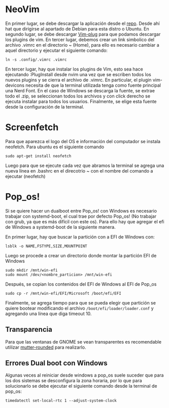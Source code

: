 # NeoVim 
En primer lugar, se debe descargar la aplicación desde el [repo](https://github.com/neovim/neovim/wiki/Installing-Neovim). Desde ahí hat que dirigirse al apartado de Debian para esta distro o Ubuntu.
En segundo lugar, se debe descargar [Vim-plug](https://github.com/junegunn/vim-plug) para que podamos descargar los plugins de vim.
En tercer lugar, debemos crear un link simbolico del archivo .vimrc en el directorio ~ (Home), para ello es necesario cambiar a aquel directorio y ejecutar el siguiente comando:
```console
ln -s .config/.vimrc .vimrc
```
En tercer lugar, hay que instalar los plugins de Vim, esto sea hace ejecutando :PlugInstall desde nvim una vez que se escriben todos los nuevos plugins y se cierra el archivo de .vimrc. En particular, el plugin vim-devicons necesita de que la terminal utilizada tenga como fuente principal una Nerd Font. En el caso de Windows se descarga la fuente, se extrae todo el .zip, se seleccionan todos los archivos y con click derecho se ejecuta instalar para todos los usuarios. Finalmente, se elige esta fuente desde la configuración de la terminal.

# Screenfetch
Para que aparezca el logo del OS e información del computador se instala neofetch. Para ubuntu es el siguiente comando
```console
sudo apt-get install neofetch
```
Luego para que se ejecute cada vez que abramos la terminal se agrega una nueva línea en .bashrc en el direcotrio ~ con el nombre del comando a ejecutar (neofetch)

# Pop_os!
Si se quiere hacer un dualboot entre Pop_os! con Windows es necesario trabajar con systemd-boot, el cual trae por defecto Pop_os! (No trabajar con grub, ya que es más difícil con este os). Para ello hay que agregar el efi de Windows a systemd-boot de la siguiente manera. 

En primer lugar, hay que buscar la partición con a EFI de Windows con:
```console
lsblk -o NAME,FSTYPE,SIZE,MOUNTPOINT
```
Luego se procede a crear un directorio donde montar la partición EFI de Windows
```console
sudo mkdir /mnt/win-efi
sudo mount /dev/<nombre_particion> /mnt/win-efi
```
Después, se copian los contenidos del EFI de Windows al EFI de Pop_os
```console
sudo cp -r /mnt/win-efi/EFI/Microsoft /boot/efi/EFI
```

Finalmente, se agrega tiempo para que se pueda elegir que partición se quiere bootear modificando el archivo ```/boot/efi/loader/loader.conf``` y agregando una línea que diga timeout 10.

## Transparencia
Para que las ventanas de GNOME se vean transparentes es recomendable utilizar [mutter-rounded](https://github.com/yilozt/mutter-rounded-setting) para realizarlo.

## Errores Dual boot con Windows
Algunas veces al reiniciar desde windows a pop_os suele suceder que para los dos sistemas se desconfigura la zona horaria, por lo que para solucionarlo se debe ejecutar el siguiente comando desde la terminal de pop_os:
```console
timedatectl set-local-rtc 1 --adjust-system-clock
```
